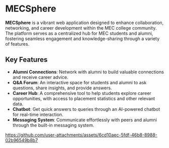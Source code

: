 # MECSphere

**MECSphere** is a vibrant web application designed to enhance collaboration, networking, and career development within the MEC college community. The platform serves as a centralized hub for MEC students and alumni, fostering seamless engagement and knowledge-sharing through a variety of features.

## Key Features

- **Alumni Connections**: Network with alumni to build valuable connections and receive career advice.
- **Q&A Forum**: An interactive space for students and alumni to ask questions, share insights, and provide answers.
- **Career Hub**: A comprehensive tool to help students explore career opportunities, with access to placement statistics and other relevant data.
- **Chatbot**: Get quick answers to queries through an AI-powered chatbot for real-time interaction.
- **Messaging System**: Communicate effortlessly with peers and alumni through the built-in messaging system.


https://github.com/user-attachments/assets/6cd10aec-5fdf-46b8-8988-02b96549b8b7

